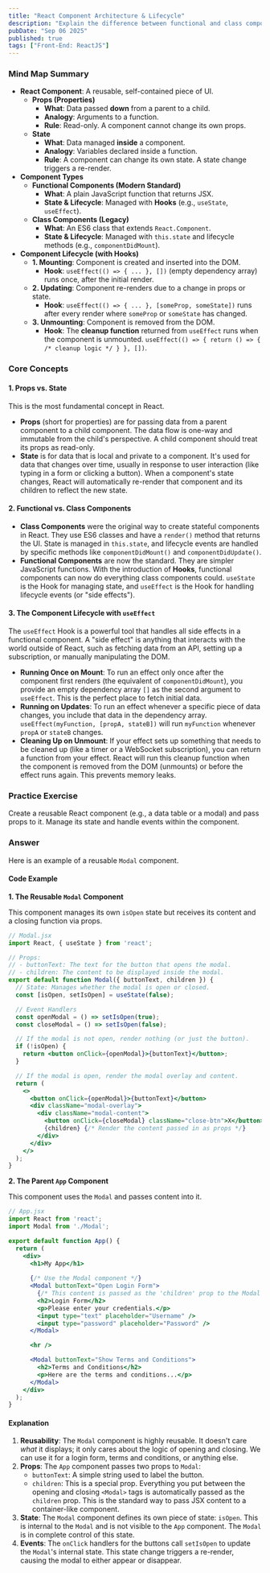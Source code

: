 ```yaml
---
title: "React Component Architecture & Lifecycle"
description: "Explain the difference between functional and class components. Discuss the component lifecycle and the purpose of key lifecycle methods or their Hook equivalents (useEffect)."
pubDate: "Sep 06 2025"
published: true
tags: ["Front-End: ReactJS"]
---
```


### Mind Map Summary

- **React Component**: A reusable, self-contained piece of UI.
  - **Props (Properties)**
    - **What**: Data passed **down** from a parent to a child.
    - **Analogy**: Arguments to a function.
    - **Rule**: Read-only. A component cannot change its own props.
  - **State**
    - **What**: Data managed **inside** a component.
    - **Analogy**: Variables declared inside a function.
    - **Rule**: A component can change its own state. A state change triggers a re-render.
- **Component Types**
  - **Functional Components (Modern Standard)**
    - **What**: A plain JavaScript function that returns JSX.
    - **State & Lifecycle**: Managed with **Hooks** (e.g., `useState`, `useEffect`).
  - **Class Components (Legacy)**
    - **What**: An ES6 class that extends `React.Component`.
    - **State & Lifecycle**: Managed with `this.state` and lifecycle methods (e.g., `componentDidMount`).
- **Component Lifecycle (with Hooks)**
  - **1. Mounting**: Component is created and inserted into the DOM.
    - **Hook**: `useEffect(() => { ... }, [])` (empty dependency array) runs once, after the initial render.
  - **2. Updating**: Component re-renders due to a change in props or state.
    - **Hook**: `useEffect(() => { ... }, [someProp, someState])` runs after every render where `someProp` or `someState` has changed.
  - **3. Unmounting**: Component is removed from the DOM.
    - **Hook**: The **cleanup function** returned from `useEffect` runs when the component is unmounted. `useEffect(() => { return () => { /* cleanup logic */ } }, [])`.

### Core Concepts

#### 1. Props vs. State
This is the most fundamental concept in React. 
- **Props** (short for properties) are for passing data from a parent component to a child component. The data flow is one-way and immutable from the child's perspective. A child component should treat its props as read-only.
- **State** is for data that is local and private to a component. It's used for data that changes over time, usually in response to user interaction (like typing in a form or clicking a button). When a component's state changes, React will automatically re-render that component and its children to reflect the new state.

#### 2. Functional vs. Class Components
- **Class Components** were the original way to create stateful components in React. They use ES6 classes and have a `render()` method that returns the UI. State is managed in `this.state`, and lifecycle events are handled by specific methods like `componentDidMount()` and `componentDidUpdate()`.
- **Functional Components** are now the standard. They are simpler JavaScript functions. With the introduction of **Hooks**, functional components can now do everything class components could. `useState` is the Hook for managing state, and `useEffect` is the Hook for handling lifecycle events (or "side effects").

#### 3. The Component Lifecycle with `useEffect`
The `useEffect` Hook is a powerful tool that handles all side effects in a functional component. A "side effect" is anything that interacts with the world outside of React, such as fetching data from an API, setting up a subscription, or manually manipulating the DOM.

- **Running Once on Mount**: To run an effect only once after the component first renders (the equivalent of `componentDidMount`), you provide an empty dependency array `[]` as the second argument to `useEffect`. This is the perfect place to fetch initial data.
- **Running on Updates**: To run an effect whenever a specific piece of data changes, you include that data in the dependency array. `useEffect(myFunction, [propA, stateB])` will run `myFunction` whenever `propA` or `stateB` changes.
- **Cleaning Up on Unmount**: If your effect sets up something that needs to be cleaned up (like a timer or a WebSocket subscription), you can return a function from your effect. React will run this cleanup function when the component is removed from the DOM (unmounts) or before the effect runs again. This prevents memory leaks.

### Practice Exercise

Create a reusable React component (e.g., a data table or a modal) and pass props to it. Manage its state and handle events within the component.

### Answer

Here is an example of a reusable `Modal` component.

#### Code Example

**1. The Reusable `Modal` Component**

This component manages its own `isOpen` state but receives its content and a closing function via props.

```jsx
// Modal.jsx
import React, { useState } from 'react';

// Props: 
// - buttonText: The text for the button that opens the modal.
// - children: The content to be displayed inside the modal.
export default function Modal({ buttonText, children }) {
  // State: Manages whether the modal is open or closed.
  const [isOpen, setIsOpen] = useState(false);

  // Event Handlers
  const openModal = () => setIsOpen(true);
  const closeModal = () => setIsOpen(false);

  // If the modal is not open, render nothing (or just the button).
  if (!isOpen) {
    return <button onClick={openModal}>{buttonText}</button>;
  }

  // If the modal is open, render the modal overlay and content.
  return (
    <>
      <button onClick={openModal}>{buttonText}</button>
      <div className="modal-overlay">
        <div className="modal-content">
          <button onClick={closeModal} className="close-btn">X</button>
          {children} {/* Render the content passed in as props */}
        </div>
      </div>
    </>
  );
}
```

**2. The Parent `App` Component**

This component uses the `Modal` and passes content into it.

```jsx
// App.jsx
import React from 'react';
import Modal from './Modal';

export default function App() {
  return (
    <div>
      <h1>My App</h1>
      
      {/* Use the Modal component */}
      <Modal buttonText="Open Login Form">
        {/* This content is passed as the 'children' prop to the Modal */}
        <h2>Login Form</h2>
        <p>Please enter your credentials.</p>
        <input type="text" placeholder="Username" />
        <input type="password" placeholder="Password" />
      </Modal>

      <hr />

      <Modal buttonText="Show Terms and Conditions">
        <h2>Terms and Conditions</h2>
        <p>Here are the terms and conditions...</p>
      </Modal>
    </div>
  );
}
```

#### Explanation

1.  **Reusability**: The `Modal` component is highly reusable. It doesn't care *what* it displays; it only cares about the logic of opening and closing. We can use it for a login form, terms and conditions, or anything else.
2.  **Props**: The `App` component passes two props to `Modal`:
    -   `buttonText`: A simple string used to label the button.
    -   `children`: This is a special prop. Everything you put between the opening and closing `<Modal>` tags is automatically passed as the `children` prop. This is the standard way to pass JSX content to a container-like component.
3.  **State**: The `Modal` component defines its own piece of state: `isOpen`. This is internal to the `Modal` and is not visible to the `App` component. The `Modal` is in complete control of this state.
4.  **Events**: The `onClick` handlers for the buttons call `setIsOpen` to update the `Modal`'s internal state. This state change triggers a re-render, causing the modal to either appear or disappear.